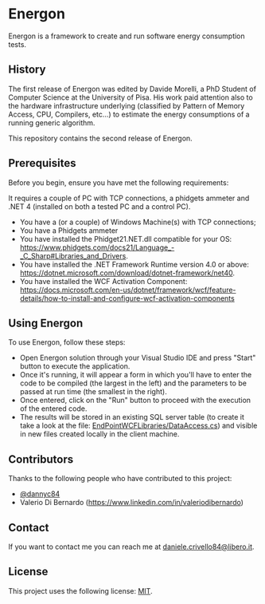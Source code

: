 # Energon

Energon is a framework to create and run software energy consumption tests. 

## History

The first release of Energon was edited by Davide Morelli, a PhD Student of Computer Science at the University of Pisa.                                                                                                                                                       His work paid attention also to the hardware infrastructure underlying (classified by Pattern of Memory Access, CPU, Compilers, etc...) to estimate the energy consumptions of a running generic algorithm.

This repository contains the second release of Energon.

## Prerequisites

Before you begin, ensure you have met the following requirements:

It requires a couple of PC with TCP connections, a phidgets ammeter and .NET 4 (installed on both a tested PC and a control PC).
* You have a (or a couple) of Windows Machine(s) with TCP connections;
* You have a Phidgets ammeter
* You have installed the Phidget21.NET.dll compatible for your OS: https://www.phidgets.com/docs21/Language_-_C_Sharp#Libraries_and_Drivers.
* You have installed the .NET Framework Runtime version 4.0 or above: https://dotnet.microsoft.com/download/dotnet-framework/net40.
* You have installed the WCF Activation Component: https://docs.microsoft.com/en-us/dotnet/framework/wcf/feature-details/how-to-install-and-configure-wcf-activation-components

## Using Energon

To use Energon, follow these steps:

* Open Energon solution through your Visual Studio IDE and press "Start" button to execute the application.
* Once it's running, it will appear a form in which you'll have to enter the code to be compiled (the largest in the left) and the parameters to be passed at run time (the smallest in the right). 
* Once entered, click on the "Run" button to proceed with the execution of the entered code.
* The results will be stored in an existing SQL server table (to create it take a look at the file: [EndPointWCFLibraries/DataAccess.cs](EndPointWCFLibraries/DataAccess.cs)) and visible in new files created locally in the client machine.

## Contributors

Thanks to the following people who have contributed to this project:

* [@dannyc84](https://github.com/dannyc84)
* Valerio Di Bernardo (https://www.linkedin.com/in/valeriodibernardo)

## Contact

If you want to contact me you can reach me at daniele.crivello84@libero.it.

## License

This project uses the following license: [MIT](LICENSE.md).
